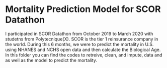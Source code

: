 # Mortality Prediction Model for SCOR Datathon
I participated in SCOR Datathon from October 2019 to March 2020 with studetns from Polytecnique(X).
SCOR is the tier 1 reinsurance company in the world.
During this 6 months, we were to predict the mortality in U.S. using NHANES and NCHS open data and then calculate the Biological Age.
In this folder you can find the codes to retreive, clean, and impute, data and as well as the model to predict the mortality.
